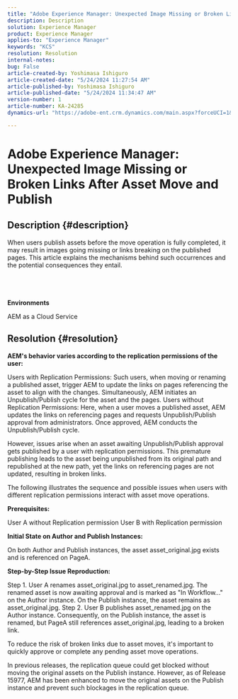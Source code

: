 ```yaml
---
title: "Adobe Experience Manager: Unexpected Image Missing or Broken Links After Asset Move and Publish"
description: Description
solution: Experience Manager
product: Experience Manager
applies-to: "Experience Manager"
keywords: "KCS"
resolution: Resolution
internal-notes: 
bug: False
article-created-by: Yoshimasa Ishiguro
article-created-date: "5/24/2024 11:27:54 AM"
article-published-by: Yoshimasa Ishiguro
article-published-date: "5/24/2024 11:34:47 AM"
version-number: 1
article-number: KA-24285
dynamics-url: "https://adobe-ent.crm.dynamics.com/main.aspx?forceUCI=1&pagetype=entityrecord&etn=knowledgearticle&id=058dd2a2-c019-ef11-9f89-6045bd0298d4"

---
```

# Adobe Experience Manager: Unexpected Image Missing or Broken Links After Asset Move and Publish

## Description {#description}

When users publish assets before the move operation is fully completed, it may result in images going missing or links breaking on the published pages. This article explains the mechanisms behind such occurrences and the potential consequences they entail.<br><br> <br><br><br>
<b>Environments</b>

AEM as a Cloud Service


## Resolution {#resolution}


<b>AEM's behavior varies according to the replication permissions of the user:</b>

Users with Replication Permissions: Such users, when moving or renaming a published asset, trigger AEM to update the links on pages referencing the asset to align with the changes. Simultaneously, AEM initiates an Unpublish/Publish cycle for the asset and the pages.
Users without Replication Permissions: Here, when a user moves a published asset, AEM updates the links on referencing pages and requests Unpublish/Publish approval from administrators. Once approved, AEM conducts the Unpublish/Publish cycle.

However, issues arise when an asset awaiting Unpublish/Publish approval gets published by a user with replication permissions. This premature publishing leads to the asset being unpublished from its original path and republished at the new path, yet the links on referencing pages are not updated, resulting in broken links.

The following illustrates the sequence and possible issues when users with different replication permissions interact with asset move operations.

<b>Prerequisites:</b>

User A without Replication permission
User B with Replication permission

<b>Initial State on Author and Publish Instances:</b>

On both Author and Publish instances, the asset asset_original.jpg exists and is referenced on PageA.

<b>Step-by-Step Issue Reproduction:</b>

Step 1. User A renames asset_original.jpg to asset_renamed.jpg. The renamed asset is now awaiting approval and is marked as "In Workflow..." on the Author instance. On the Publish instance, the asset remains as asset_original.jpg.
Step 2. User B publishes asset_renamed.jpg on the Author instance. Consequently, on the Publish instance, the asset is renamed, but PageA still references asset_original.jpg, leading to a broken link.

To reduce the risk of broken links due to asset moves, it's important to quickly approve or complete any pending asset move operations.

In previous releases, the replication queue could get blocked without moving the original assets on the Publish instance. However, as of Release 15977, AEM has been enhanced to move the original assets on the Publish instance and prevent such blockages in the replication queue.
